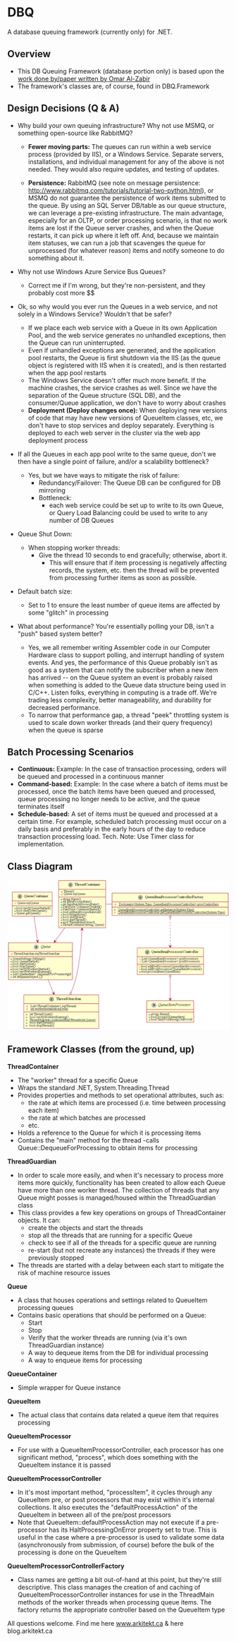 DBQ
===

A database queuing framework (currently only) for .NET.

Overview
--------

- This DB Queuing Framework (database portion only) is based upon the [work done by/paper written by Omar Al-Zabir](http://omaralzabir.com/building-high-performance-queue-in-database-for-storing-orders-notifications-tasks/)
- The framework's classes are, of course, found in DBQ.Framework

Design Decisions (Q & A)
----------------

- Why build your own queuing infrastructure? Why not use MSMQ, or something open-source like RabbitMQ?
	- **Fewer moving parts:** The queues can run within a web service process (provided by IIS), or a Windows Service. 
	Separate servers, installations, and individual management for any of the above is not needed. They would also require updates, and testing of updates.

	- **Persistence:** RabbitMQ (see note on message persistence: http://www.rabbitmq.com/tutorials/tutorial-two-python.html), 
	or MSMQ do not guarantee the persistence of work items submitted to the queue. By using an SQL Server DB/table as our queue structure,
	we can leverage a pre-existing infrastructure. The main advantage, especially for an OLTP, or order processing scenario,
	is that no work items are lost if the Queue server crashes, and when the Queue restarts, it can pick up where it left off.
	And, because we maintain item statuses, we can run a job that scavenges the queue for unprocessed (for whatever reason) items 
	and notify someone to do something about it.
	
- Why not use Windows Azure Service Bus Queues?
	- Correct me if I'm wrong, but they're non-persistent, and they probably cost more $$
	
- Ok, so why would you ever run the Queues in a web service, and not solely in a Windows Service? Wouldn't that be safer?
	- If we place each web service with a Queue in its own Application Pool, and the web service generates no unhandled exceptions, 
	then the Queue can run uninterrupted.
	- Even if unhandled exceptions are generated, and the application pool restarts, the Queue is first shutdown via the 
	IIS (as the queue object is registered with IIS when it is created), and is then restarted when the app pool restarts
	- The Windows Service doesn't offer much more benefit. If the machine crashes, the service crashes as well. 
	Since we have the separation of the Queue structure (SQL DB), and the consumer/Queue application, 
	we don't have to worry about crashes
	- **Deployment (Deploy changes once):** When deploying new versions of code that may have new versions of QueueItem classes, 
	etc, we don't have to stop services and deploy separately. Everything is deployed to each web server in the cluster via the 
	web app deployment process
	
- If all the Queues in each app pool write to the same queue, don't we then have a single point of failure, 
and/or a scalability bottleneck?
	- Yes, but we have ways to mitigate the risk of failure:
		- Redundancy/Failover: The Queue DB can be configured for DB mirroring
		- Bottleneck:
			- each web service could be set up to write to its own Queue, or Query Load Balancing could be used to write to 
			any number of DB Queues
			
- Queue Shut Down:
	- When stopping worker threads:
		- Give the thread 10 seconds to end gracefully; otherwise, abort it.
			- This will ensure that if item processing is negatively affecting records, the system, etc. then the thread will be prevented from processing further items as soon as possible.
			
- Default batch size:
	- Set to 1 to ensure the least number of queue items are affected by some "glitch" in processing
	
- What about performance? You're essentially polling your DB, isn't a "push" based system better? 
	- Yes, we all remember writing Assembler code in our Computer Hardware class to support polling, and interrupt handling of system events.
	And yes, the performance of this Queue probably isn't as good as a system that can notify the subscriber when a new item has arrived -- 
	on the Queue system an event is probably raised when something is added to the Queue data structure being used in C/C++.
	Listen folks, everything in computing is a trade off. We're trading less complexity, better manageability, and durability for decreased performance.
	- To narrow that performance gap, a thread "peek" throttling system is used to scale down worker threads (and their query frequency) when the queue is sparse
	
Batch Processing Scenarios
--------------------------

- **Continuous:** Example: In the case of transaction processing, orders will be queued and processed in a continuous manner
- **Command-based:** Example: In the case where a batch of items must be processed, once the batch items have been queued and processed, queue processing no longer needs to be active, and the queue terminates itself
- **Schedule-based:** A set of items must be queued and processed at a certain time. For example, scheduled batch processing must occur on a daily basis and preferably in the early hours of the day to reduce transaction processing load. 
Tech. Note: Use Timer class for implementation.

Class Diagram
-------------

![Framework Class Diagram](https://github.com/triniMahn/DBQ/raw/master/DBQ/Doc/Framework_Class_Diagram.png)


Framework Classes (from the ground, up)
-------------------------------

**ThreadContainer**

- The "worker" thread for a specific Queue
- Wraps the standard .NET, System.Threading.Thread
- Provides properties and methods to set operational attributes, such as:
	- the rate at which items are processed (i.e. time between processing each item)
	- the rate at which batches are processed
	- etc.
- Holds a reference to the Queue for which it is processing items
- Contains the "main" method for the thread
	-calls Queue::DequeueForProcessing to obtain items for processing

**ThreadGuardian**

- In order to scale more easily, and when it's necessary to process more items more quickly, functionality has been created to allow each Queue have more than one worker thread. The collection of threads that any Queue might posses is managed/housed within the ThreadGuardian class
- This class provides a few key operations on groups of ThreadContainer objects. It can:
	- create the objects and start the threads
	- stop all the threads that are running for a specific Queue
	- check to see if all of the threads for a specific queue are running
	- re-start (but not recreate any instances) the threads if they were previously stopped
- The threads are started with a delay between each start to mitigate the risk of machine resource issues

**Queue**

- A class that houses operations and settings related to QueueItem processing queues
- Contains basic operations that should be performed on a Queue:
	- Start
	- Stop
	- Verify that the worker threads are running (via it's own ThreadGuardian instance)
	- A way to dequeue items from the DB for individual processing
	- A way to enqueue items for processing

**QueueContainer**

- Simple wrapper for Queue instance

**QueueItem**

- The actual class that contains data related a queue item that requires processing

**QueueItemProcessor**

- For use with a QueueItemProcessorController, each processor has one significant method, "process", which does something with the QueueItem instance it is passed

**QueueItemProcessorController**

- In it's most important method, "processItem", it cycles through any QueueItem pre, or post processors that may exist within it's internal collections. It also executes the "defaultProcessAction" of the QueueItem in between all of the pre/post processors
- Note that QueueItem::defaultProcessAction may not execute if a pre-processor has its HaltProcessingOnError property set to true. This is useful in the case where a pre-processor is used to validate some data (asynchronously from submission, of course) before the bulk of the processing is done on the QueueItem

**QueueItemProcessorControllerFactory**

- Class names are getting a bit out-of-hand at this point, but they're still descriptive. This class manages the creation of and caching of QueueItemProcessorController instances for use in the ThreadMain methods of the worker threads when processing queue items. The factory returns the appropriate controller based on the QueueItem type


All questions welcome. Find me here www.arkitekt.ca & here blog.arkitekt.ca


